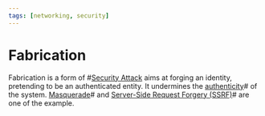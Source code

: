 ```yaml
---
tags: [networking, security]
---
```


# Fabrication

Fabrication is a form of #[Security Attack](202209261358.md) aims at forging an
identity, pretending to be an authenticated entity. It undermines the
[authenticity](202209261050.md)# of the system. [Masquerade](202209262114.md)#
and [Server-Side Request Forgery (SSRF)](202204161849.md)# are one of the
example.
